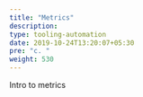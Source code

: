 ```yaml
---
title: "Metrics"
description:
type: tooling-automation
date: 2019-10-24T13:20:07+05:30
pre: "c. "
weight: 530
---
```

Intro to metrics
